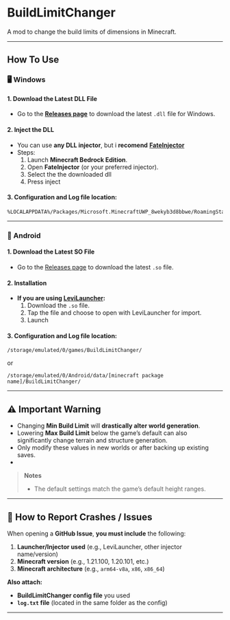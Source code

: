 # BuildLimitChanger

A mod to change the build limits of dimensions in Minecraft.

---

## How To Use

### 🖥️ Windows

#### 1. Download the Latest DLL File

- Go to the [**Releases page**](https://github.com/Zeuroux/BuildLimitChanger/releases) to download the latest `.dll` file for Windows.

#### 2. Inject the DLL

- You can use **any DLL injector**, but i **recomend**  [**FateInjector**](https://github.com/fligger/FateInjector)
- Steps:
  1. Launch **Minecraft Bedrock Edition**.  
  2. Open **FateInjector** (or your preferred injector).  
  3. Select the the downloaded dll
  4. Press inject

#### 3. Configuration and Log file location:
   ```
   %LOCALAPPDATA%/Packages/Microsoft.MinecraftUWP_8wekyb3d8bbwe/RoamingState/BuildLimitChanger/
   ```
---

### 📱 Android

#### 1. Download the Latest SO File

- Go to the [Releases page](https://github.com/Zeuroux/BuildLimitChanger/releases) to download the latest `.so` file.

#### 2. Installation

- **If you are using [LeviLauncher](https://github.com/LiteLDev/LeviLaunchroid):**
  1. Download the `.so` file.
  2. Tap the file and choose to open with LeviLauncher for import.
  3. Launch

#### 3. Configuration and Log file location:
   ```
   /storage/emulated/0/games/BuildLimitChanger/
   ```
   or
   ```
   /storage/emulated/0/Android/data/[minecraft package name]/BuildLimitChanger/
   ```
---

## ⚠️ Important Warning

- Changing **Min Build Limit** will **drastically alter world generation**.  
- Lowering **Max Build Limit** below the game’s default can also significantly change terrain and structure generation.  
- Only modify these values in new worlds or after backing up existing saves.
- 
> **Notes**
> - The default settings match the game’s default height ranges.

---

## 🐞 How to Report Crashes / Issues

When opening a **GitHub Issue**, **you must include** the following:

1. **Launcher/Injector used** (e.g., LeviLauncher, other injector name/version)  
2. **Minecraft version** (e.g., 1.21.100, 1.20.101, etc.)  
3. **Minecraft architecture** (e.g., `arm64-v8a`, `x86`, `x86_64`)  

**Also attach:**
- **BuildLimitChanger config file** you used  
- **`log.txt` file** (located in the same folder as the config)  

---
